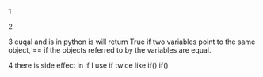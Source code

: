 

1



2



3 euqal and is in python
is will return True if two variables point to the same object, == if the objects referred to by the variables are equal.


4 there is side effect in if I use if twice
like if()
     if()
